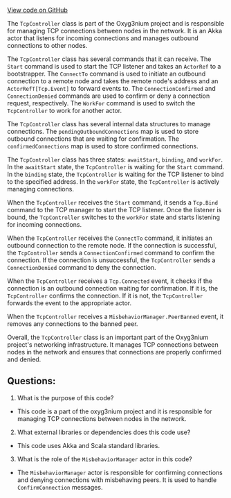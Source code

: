 [View code on GitHub](https://github.com/oxyg3nium/oxyg3nium/flow/src/main/scala/org/oxyg3nium/flow/network/TcpController.scala)

The `TcpController` class is part of the Oxyg3nium project and is responsible for managing TCP connections between nodes in the network. It is an Akka actor that listens for incoming connections and manages outbound connections to other nodes. 

The `TcpController` class has several commands that it can receive. The `Start` command is used to start the TCP listener and takes an `ActorRef` to a bootstrapper. The `ConnectTo` command is used to initiate an outbound connection to a remote node and takes the remote node's address and an `ActorRefT[Tcp.Event]` to forward events to. The `ConnectionConfirmed` and `ConnectionDenied` commands are used to confirm or deny a connection request, respectively. The `WorkFor` command is used to switch the `TcpController` to work for another actor.

The `TcpController` class has several internal data structures to manage connections. The `pendingOutboundConnections` map is used to store outbound connections that are waiting for confirmation. The `confirmedConnections` map is used to store confirmed connections. 

The `TcpController` class has three states: `awaitStart`, `binding`, and `workFor`. In the `awaitStart` state, the `TcpController` is waiting for the `Start` command. In the `binding` state, the `TcpController` is waiting for the TCP listener to bind to the specified address. In the `workFor` state, the `TcpController` is actively managing connections.

When the `TcpController` receives the `Start` command, it sends a `Tcp.Bind` command to the TCP manager to start the TCP listener. Once the listener is bound, the `TcpController` switches to the `workFor` state and starts listening for incoming connections.

When the `TcpController` receives the `ConnectTo` command, it initiates an outbound connection to the remote node. If the connection is successful, the `TcpController` sends a `ConnectionConfirmed` command to confirm the connection. If the connection is unsuccessful, the `TcpController` sends a `ConnectionDenied` command to deny the connection.

When the `TcpController` receives a `Tcp.Connected` event, it checks if the connection is an outbound connection waiting for confirmation. If it is, the `TcpController` confirms the connection. If it is not, the `TcpController` forwards the event to the appropriate actor.

When the `TcpController` receives a `MisbehaviorManager.PeerBanned` event, it removes any connections to the banned peer.

Overall, the `TcpController` class is an important part of the Oxyg3nium project's networking infrastructure. It manages TCP connections between nodes in the network and ensures that connections are properly confirmed and denied.
## Questions: 
 1. What is the purpose of this code?
- This code is a part of the oxyg3nium project and it is responsible for managing TCP connections between nodes in the network.

2. What external libraries or dependencies does this code use?
- This code uses Akka and Scala standard libraries.

3. What is the role of the `MisbehaviorManager` actor in this code?
- The `MisbehaviorManager` actor is responsible for confirming connections and denying connections with misbehaving peers. It is used to handle `ConfirmConnection` messages.